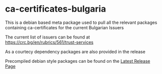 # ca-certificates-bulgaria
This is a debian based meta package used to pull all the relevant packages containing ca-certificates for the current Bulgarian Issuers

The current list of issuers can be found at https://crc.bg/en/rubrics/561/trust-services

As a courtecy dependency packages are also provided in the release

Precompiled debian style packages can be found on the [Latest Release Page](https://github.com/zeridon/ca-certificates-bulgaria/releases/latest)
